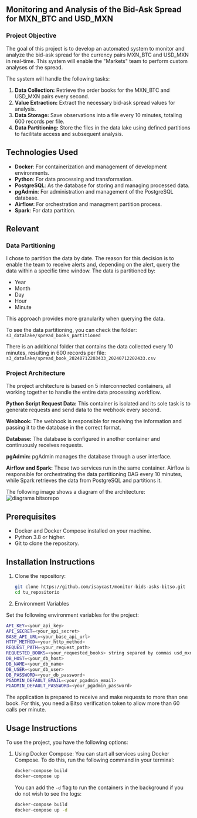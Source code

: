 ## Monitoring and Analysis of the Bid-Ask Spread for MXN_BTC and USD_MXN

### Project Objective

The goal of this project is to develop an automated system to monitor and analyze the bid-ask spread for the currency pairs MXN_BTC and USD_MXN in real-time. This system will enable the "Markets" team to perform custom analyses of the spread.

The system will handle the following tasks:

1. **Data Collection:** Retrieve the order books for the MXN_BTC and USD_MXN pairs every second.
2. **Value Extraction:** Extract the necessary bid-ask spread values for analysis.
3. **Data Storage:** Save observations into a file every 10 minutes, totaling 600 records per file.
4. **Data Partitioning:** Store the files in the data lake using defined partitions to facilitate access and subsequent analysis.


## Technologies Used

- **Docker**: For containerization and management of development environments.
- **Python**: For data processing and transformation.
- **PostgreSQL**: As the database for storing and managing processed data.
- **pgAdmin**: For administration and management of the PostgreSQL database.
- **Airflow**: For orchestration and managment partition process.
- **Spark**: For data partition.


## Relevant

### Data Partitioning

I chose to partition the data by date. The reason for this decision is to enable the team to receive alerts and, depending on the alert, query the data within a specific time window. The data is partitioned by:

- Year
- Month
- Day
- Hour
- Minute

This approach provides more granularity when querying the data.

To see the data partitioning, you can check the folder:
`s3_datalake/spread_books_partitioned`

There is an additional folder that contains the data collected every 10 minutes, resulting in 600 records per file:
`s3_datalake/spread_book_20240712203433_20240712202433.csv`


### Project Architecture

The project architecture is based on 5 interconnected containers, all working together to handle the entire data processing workflow.

**Python Script Request Data:**
This container is isolated and its sole task is to generate requests and send data to the webhook every second.

**Webhook:**
The webhook is responsible for receiving the information and passing it to the database in the correct format.

**Database:**
The database is configured in another container and continuously receives requests.

**pgAdmin:**
pgAdmin manages the database through a user interface.

**Airflow and Spark:**
These two services run in the same container. Airflow is responsible for orchestrating the data partitioning DAG every 10 minutes, while Spark retrieves the data from PostgreSQL and partitions it.


The following image shows a diagram of the architecture:
![diagrama bitsorepo](https://github.com/user-attachments/assets/1d284086-6b61-4b53-af17-b8db0c75f61d)



## Prerequisites

- Docker and Docker Compose installed on your machine.
- Python 3.8 or higher.
- Git to clone the repository.


## Installation Instructions

1. Clone the repository:

   ```bash
   git clone https://github.com/isaycast/monitor-bids-asks-bitso.git
   cd tu_repositorio
   ```
2. Environment Variables

Set the following environment variables for the project:

```bash
API_KEY=<your_api_key>
API_SECRET=<your_api_secret>
BASE_API_URL=<your_base_api_url>
HTTP_METHOD=<your_http_method>
REQUEST_PATH=<your_request_path>
REQUESTED_BOOKS=<your_requested_books> string separed by commas usd_mxn,btc_mxn
DB_HOST=<your_db_host>
DB_NAME=<your_db_name>
DB_USER=<your_db_user>
DB_PASSWORD=<your_db_password>
PGADMIN_DEFAULT_EMAIL=<your_pgadmin_email>
PGADMIN_DEFAULT_PASSWORD=<your_pgadmin_password>
```
The application is prepared to receive and make requests to more than one book. For this, you need a Bitso verification token to allow more than 60 calls per minute.


## Usage Instructions
To use the project, you have the following options:

1. Using Docker Compose:
    You can start all services using Docker Compose. To do this, run the following command in your terminal:

    ```bash
    docker-compose build
    docker-compose up
    ```

    You can add the `-d` flag to run the containers in the background if you do not wish to see the logs:

    ```bash
    docker-compose build
    docker-compose up -d
    ```

